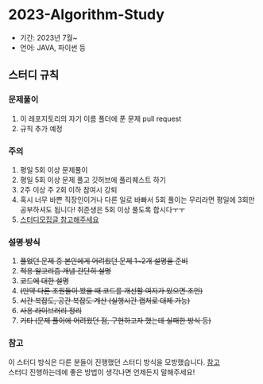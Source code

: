 # 2023-Algorithm-Study

- 기간: 2023년 7월~   
- 언어: JAVA, 파이썬 등   

## 스터디 규칙
### 문제풀이
1. 이 레포지토리의 자기 이름 폴더에 푼 문제 pull request
2. 규칙 추가 예정

### 주의
1. 평일 5회 이상 문제풀이
2. 평일 5회 이상 문제 풀고 깃허브에 풀리퀘스트 하기
3. 2주 이상 주 2회 이하 참여시 강퇴
4. 혹시 너무 바쁜 직장인이거나 다른 일로 바빠서 5회 풀이는 무리라면 평일에 3회만 공부하셔도 됩니다! 취준생은 5회 이상 풀도록 합시다ㅜㅜ
5. [스터디모집글 참고해주세요](https://www.inflearn.com/studies/925981/java-%EC%BD%94%EB%94%A9%ED%85%8C%EC%8A%A4%ED%8A%B8-%EC%A4%80%EB%B9%84-%EC%8A%A4%ED%84%B0%EB%94%94-%EB%AA%A8%EC%A7%91%ED%95%A9%EB%8B%88%EB%8B%A4)

### ~~설명 방식~~
1. ~~풀었던 문제 중 본인에게 어려웠던 문제 1~2개 설명을 준비~~
2. ~~적용 알고리즘 개념 간단히 설명~~
3. ~~코드에 대한 설명~~
4. ~~(만약 다른 조원들이 봤을 때 코드를 개선할 여지가 있으면 조언)~~
5. ~~시간 복잡도, 공간 복잡도 계산 (실행시간 캡처로 대체 가능)~~
6. ~~사용 라이브러리 정리~~
7. ~~기타 (문제 풀이에 어려웠던 점, 구현하고자 했는데 실패한 방식 등)~~


### 참고
이 스터디 방식은 다른 분들이 진행했던 스터디 방식을 모방했습니다. [참고](https://github.com/soo5717/2021-Algorithm-Study)   
스터디 진행하는데에 좋은 방법이 생각나면 언제든지 말해주세요!
